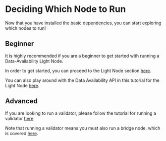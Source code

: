 # Deciding Which Node to Run

Now that you have installed the basic dependencies,
you can start exploring which nodes to run!

## Beginner

It is highly recommended if you are a beginner to
get started with running a Data-Availability Light Node.

In order to get started, you can proceed to the
Light Node section [here](./light-node.mdx).

You can also play around with the Data Availability API
in this tutorial for the Light Node [here](../developers/node-tutorial.mdx).

## Advanced

If you are looking to run a validator, please follow the tutorial
for running a validator [here](./validator-node.md).

Note that running a validator means you must also run a bridge node,
which is covered [here](./bridge-node.mdx).
